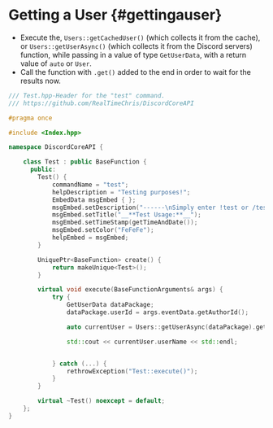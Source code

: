 Getting a User {#gettingauser}
============
- Execute the, `Users::getCachedUser()` (which collects it from the cache), or `Users::getUserAsync()` (which collects it from the Discord servers) function, while passing in a value of type `GetUserData`, with a return value of `auto` or `User`.
- Call the function with `.get()` added to the end in order to wait for the results now.

```cpp
/// Test.hpp-Header for the "test" command.
/// https://github.com/RealTimeChris/DiscordCoreAPI

#pragma once

#include <Index.hpp>

namespace DiscordCoreAPI {

	class Test : public BaseFunction {
	  public:
		Test() {
			commandName = "test";
			helpDescription = "Testing purposes!";
			EmbedData msgEmbed { };
			msgEmbed.setDescription("------\nSimply enter !test or /test!\n------");
			msgEmbed.setTitle("__**Test Usage:**__");
			msgEmbed.setTimeStamp(getTimeAndDate());
			msgEmbed.setColor("FeFeFe");
			helpEmbed = msgEmbed;
		}

		UniquePtr<BaseFunction> create() {
			return makeUnique<Test>();
		}

		virtual void execute(BaseFunctionArguments& args) {
			try {
				GetUserData dataPackage;
				dataPackage.userId = args.eventData.getAuthorId();

				auto currentUser = Users::getUserAsync(dataPackage).get();

				std::cout << currentUser.userName << std::endl;


			} catch (...) {
				rethrowException("Test::execute()");
			}
		}

		virtual ~Test() noexcept = default;
	};
}


```
